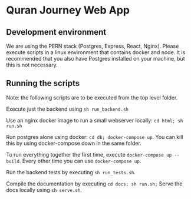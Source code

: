 # Quran Journey Web App

## Development environment
We are using the PERN stack (Postgres, Express, React, Nginx). Please execute scripts in a linux environment that contains docker and node. It is recommended that you also have Postgres installed on your machine, but this is not necessary.

## Running the scripts

Note: the following scripts are to be executed from the top level folder.

Execute just the backend using `sh run_backend.sh`

Use an nginx docker image to run a small webserver locally:
`cd html; sh run.sh`

Run postgres alone using docker: `cd db; docker-compose up`. You can kill this by using docker-compose down in the same folder.

To run everything together the first time, execute `docker-compose up --build`. Every other time you can use `docker-compose up`.

Run the backend tests by executing `sh run_tests.sh`.

Compile the documentation by executing `cd docs; sh run.sh;` Serve the docs locally using `sh serve.sh`.

